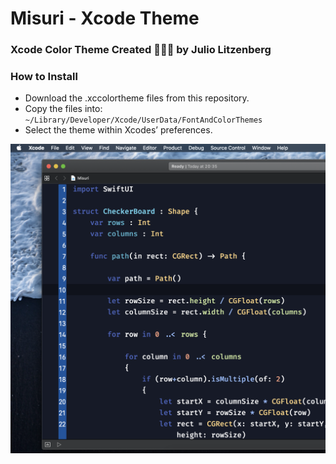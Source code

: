 # Misuri - Xcode Theme

### Xcode Color Theme Created 👨🏾‍💻 by Julio Litzenberg 

### How to Install 
- Download the .xccolortheme files from this repository.
- Copy the files into: `~/Library/Developer/Xcode/UserData/FontAndColorThemes`
- Select the theme within Xcodes’ preferences.

![Misuri Dark](misuri-dark.png)
